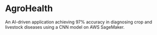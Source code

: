 # AgroHealth
An AI-driven application achieving 97% accuracy in diagnosing crop and livestock diseases using a CNN model on AWS SageMaker.
